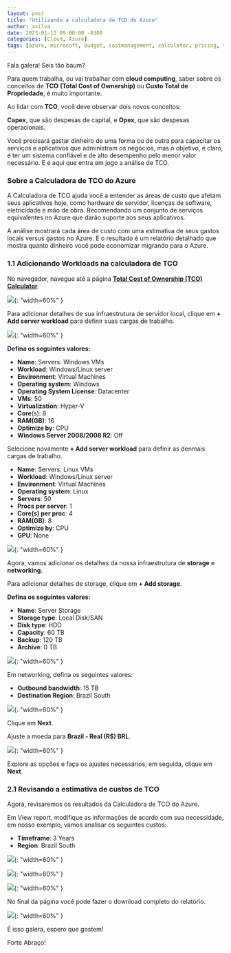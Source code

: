 ```yaml
---
layout: post
title: "Utilizando a calculadora de TCO do Azure"
author: asilva
date: 2023-01-12 09:00:00 -0300
categories: [Cloud, Azure]
tags: [azure, microsoft, budget, costmanagement, calculator, pricing, tco]
---
```


Fala galera! Seis tão baum?

Para quem trabalha, ou vai trabalhar com **cloud computing**, saber sobre os conceitos de **TCO** **(Total Cost of Ownership)** ou **Custo Total de Propriedade**, é muito importante.

Ao lidar com **TCO**, você deve observar dois novos conceitos:

**Capex**, que são despesas de capital, e **Opex**, que são despesas operacionais. 

Você precisará gastar dinheiro de uma forma ou de outra para capacitar os serviços e aplicativos que administram os negócios, mas o objetivo, é claro, é ter um sistema confiável e de alto desempenho pelo menor valor necessário. E é aqui que entra em jogo a análise de TCO.

### **Sobre a Calculadora de TCO do Azure**

A Calculadora de TCO ajuda você a entender as áreas de custo que afetam seus aplicativos hoje, como hardware de servidor, licenças de software, eletricidade e mão de obra. Recomendando um conjunto de serviços equivalentes no Azure que darão suporte aos seus aplicativos. 

A análise mostrará cada área de custo com uma estimativa de seus gastos locais versus gastos no Azure. E o resultado é um relatório detalhado que mostra quanto dinheiro você pode economizar migrando para o Azure.

### **1.1 Adicionando Workloads na calculadora de TCO**

No navegador, navegue até a página <a href="https://azure.microsoft.com/en-us/pricing/tco/calculator/"> **Total Cost of Ownership (TCO) Calculator**</a>.

![](/assets/img/49/tco01.png){: "width=60%" }

Para adicionar detalhes de sua infraestrutura de servidor local, clique em **+ Add server workload** para definir suas cargas de trabalho.

![](/assets/img/49/tco02.png){: "width=60%" }

**Defina os seguintes valores:**

- **Name**: Servers: Windows VMs
- **Workload**: Windows/Linux server
- **Environment**: Virtual Machines
- **Operating system**: Windows
- **Operating System License**: Datacenter
- **VMs**: 50
- **Virtualization**: Hyper-V
- **Core**(s): 8
- **RAM(GB)**: 16
- **Optimize by**: CPU
- **Windows Server 2008/2008 R2**: Off

Selecione novamente **+ Add server workload** para definir as denmais cargas de trabalho.

- **Name**: Servers: Linux VMs
- **Workload**: Windows/Linux server
- **Environment**: Virtual Machines
- **Operating system**: Linux
- **Servers**: 50
- **Procs per server**: 1
- **Core(s) per proc**: 4
- **RAM(GB)**: 8
- **Optimize by**: CPU
- **GPU**: None

![](/assets/img/49/tco03.png){: "width=60%" }

Agora, vamos adicionar os detalhes da nossa infraestrutura de **storage** e **networking**.

Para adicionar detalhes de storage, clique em **+ Add storage**.

**Defina os seguintes valores:**

- **Name**: Server Storage
- **Storage type**: Local Disk/SAN
- **Disk type**: HDD
- **Capacity**: 60 TB
- **Backup**: 120 TB
- **Archive**: 0 TB

![](/assets/img/49/tco04.png){: "width=60%" }

Em networking, defina os seguintes valores:

- **Outbound bandwidth**: 15 TB
- **Destination Region**: Brazil South

![](/assets/img/49/tco05.png){: "width=60%" }

Clique em **Next**.

Ajuste a moeda para **Brazil - Real (R$) BRL**.

![](/assets/img/49/tco06.png){: "width=60%" }

Explore as opções e faça os ajustes necessários, em seguida, clique em **Next**.

### **2.1 Revisando a estimativa de custos de TCO**

Agora, revisaremos os resultados da Calculadora de TCO do Azure.

Em View report, modifique as informações de acordo com sua necessidade, em nosso exemplo, vamos analisar os seguintes custos:

- **Timeframe**: 3 Years
- **Region**: Brazil South

![](/assets/img/49/tco07.png){: "width=60%" }

![](/assets/img/49/tco08.png){: "width=60%" }

![](/assets/img/49/tco09.png){: "width=60%" }

No final da página você pode fazer o download completo do relatório.

![](/assets/img/49/tco10.png){: "width=60%" }

É isso galera, espero que gostem!

Forte Abraço!
